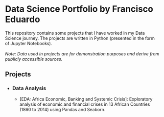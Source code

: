 # Data Science Portfolio by Francisco Eduardo
This repository contains some projects that I have worked in my Data Science journey. The projects are written in Python (presented in the form of Jupyter Notebooks).<br><br>
<i>Note: Data used in projects are for demonstration purposes and derive from publicly accessible sources.</i>

## Projects
- ### Data Analysis
  - [EDA: Africa Economic, Banking and Systemic Crisis]: Exploratory analysis of economic and financial crises in 13 African Countries (1860 to 2014) using Pandas and Seaborn.
